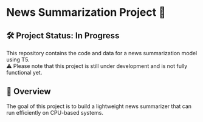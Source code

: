 # News Summarization Project 📰

## 🛠️ Project Status: In Progress

This repository contains the code and data for a news summarization model using T5.  
⚠️ Please note that this project is still under development and is not fully functional yet.

## 🚀 Overview

The goal of this project is to build a lightweight news summarizer that can run efficiently on CPU-based systems.
